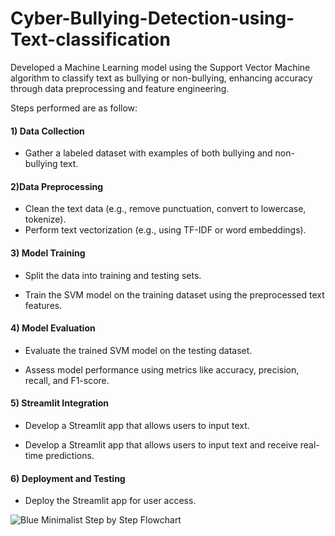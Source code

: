 # Cyber-Bullying-Detection-using-Text-classification
Developed a Machine Learning model using the Support Vector Machine algorithm to classify text as bullying or non-bullying, enhancing accuracy through data preprocessing and feature engineering.



Steps performed are as follow: 

#### 1) Data Collection
   
* Gather a labeled dataset with examples of both bullying and non-bullying text.

#### 2)Data Preprocessing

* Clean the text data (e.g., remove punctuation, convert to lowercase, tokenize).
* Perform text vectorization (e.g., using TF-IDF or word embeddings).

 #### 3) Model Training

 * Split the data into training and testing sets.

* Train the SVM model on the training dataset using the preprocessed text features.

#### 4) Model Evaluation

 * Evaluate the trained SVM model on the testing dataset.
   
*  Assess model performance using metrics like accuracy, precision, recall, and F1-score.

#### 5) Streamlit Integration

 * Develop a Streamlit app that allows users to input text.

* Develop a Streamlit app that allows users to input text and receive real-time predictions.

  
#### 6) Deployment and Testing

* Deploy the Streamlit app for user access.




![Blue Minimalist Step by Step Flowchart](https://github.com/user-attachments/assets/c4c4f954-1865-4b38-82fb-9a3b5ca8ec98)

